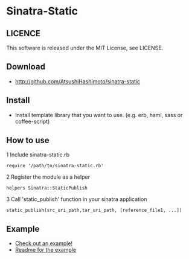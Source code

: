 # Sinatra-Static

## LICENCE
This software is released under the MIT License, see LICENSE.

## Download
- http://github.com/AtsushiHashimoto/sinatra-static

## Install

- Install template library that you want to use. (e.g. erb, haml, sass or coffee-script)

## How to use


1 Include sinatra-static.rb

    require '/path/to/sinatra-static.rb' 

2 Register the module as a helper

    helpers Sinatra::StaticPublish

3 Call 'static_publish' function in your sinatra application

    static_publish(src_uri_path,tar_uri_path, [reference_file1, ...])
    
## Example
- [Check out an example!](examples/app.rb)
- [Readme for the example](examples/readme.md)
